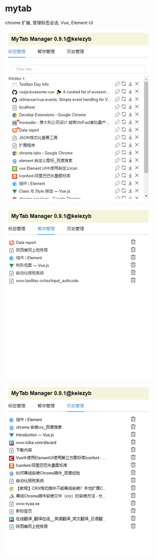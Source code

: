 # mytab

chrome 扩展, 管理标签会话, Vue, Element UI

![标签管理](screen/page1.jpg)

![暂存管理](screen/page2.jpg)

![历史管理](screen/page3.jpg)
